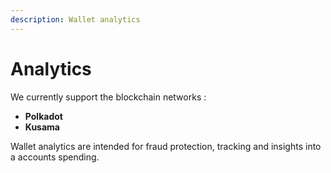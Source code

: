 ```yaml
---
description: Wallet analytics
---
```


# Analytics

We currently support the blockchain networks :

* **Polkadot**
* **Kusama**

Wallet analytics are intended for fraud protection, tracking and insights into a accounts spending.
